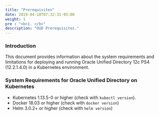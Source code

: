 ```yaml
---
title: "Prerequisites"
date: 2019-04-18T07:32:31-05:00
weight: 1
pre : "<b>1. </b>"
description: "OUD Prerequisites."
---
```


### Introduction

This document provides information about the system requirements and limitations for deploying and running Oracle Unified Directory 12c PS4 (12.2.1.4.0) in a Kubernetes environment.

### System Requirements for Oracle Unified Directory on Kubernetes

* Kubernetes 1.13.5-0 or higher (check with `kubectl version`).
* Docker 18.03 or higher (check with `docker version`)
* Helm 3.0.2+ or higher (check with `helm version`)
